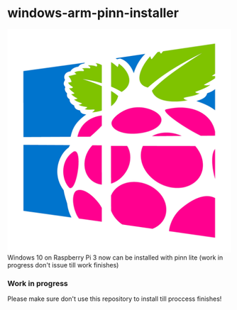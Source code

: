 # windows-arm-pinn-installer
![Windows 10 On Raspberry Pi 3](https://github.com/JeromTWinL/windows-arm-pinn-installer/raw/main/icon.png)
Windows 10 on Raspberry Pi 3 now can be installed with pinn lite (work in progress don't issue till work finishes)

### Work in progress
Please make sure don't use this repository to install till proccess finishes!

